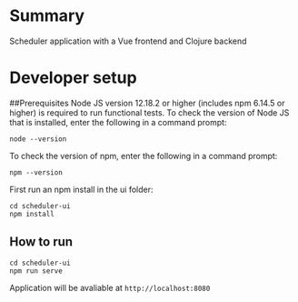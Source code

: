 # Summary
Scheduler application with a Vue frontend and Clojure backend

# Developer setup
##Prerequisites
Node JS version 12.18.2 or higher (includes npm 6.14.5 or higher) is required to run functional tests.
To check the version of Node JS that is installed, enter the following in a command prompt:

  ```
  node --version
  ```

To check the version of npm, enter the following in a command prompt:

  ```
  npm --version
  ```
First run an npm install in the ui folder:

```
cd scheduler-ui
npm install
```

## How to run
```
cd scheduler-ui
npm run serve
```

Application will be avaliable at `http://localhost:8080`
